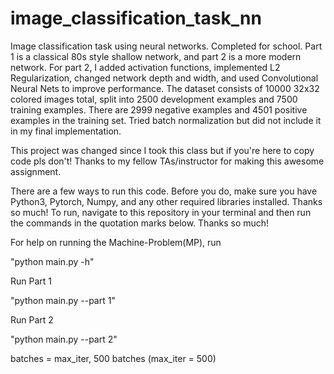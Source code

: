 # image_classification_task_nn
Image classification task using neural networks. Completed for school. Part 1 is a classical 80s style shallow network, and part 2 is a more modern network. For part 2, I added activation functions, implemented L2 Regularization, changed network depth and width, and used Convolutional Neural Nets to improve performance. 
The dataset consists of 10000 32x32 colored images total, split into 2500 development examples and 7500 training examples. There are 2999 negative examples and 4501 positive examples in the training set. Tried batch normalization but did not include it in my final implementation. 

This project was changed since I took this class but if you're here to copy code pls don't! Thanks to my fellow TAs/instructor for making this awesome assignment.

There are a few ways to run this code. Before you do, make sure you have Python3, Pytorch, Numpy, and any other required libraries installed. Thanks so much! To run, navigate to this repository in your terminal and then run the commands in the quotation marks below. Thanks so much! 

For help on running the Machine-Problem(MP), run 

"python main.py -h"

Run Part 1

"python main.py --part 1"

Run Part 2

"python main.py --part 2"

batches = max_iter, 500 batches (max_iter = 500)
